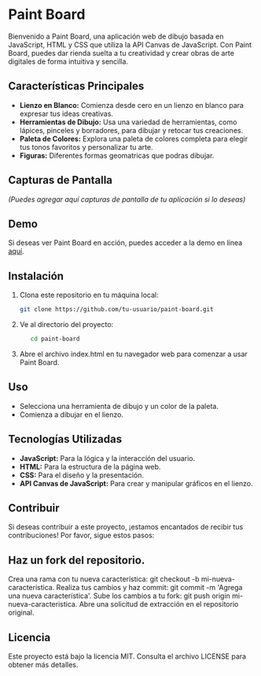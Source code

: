 # Paint Board

Bienvenido a Paint Board, una aplicación web de dibujo basada en JavaScript, HTML y CSS que utiliza la API Canvas de JavaScript. Con Paint Board, puedes dar rienda suelta a tu creatividad y crear obras de arte digitales de forma intuitiva y sencilla.

## Características Principales

- **Lienzo en Blanco:** Comienza desde cero en un lienzo en blanco para expresar tus ideas creativas.
- **Herramientas de Dibujo:** Usa una variedad de herramientas, como lápices, pinceles y borradores, para dibujar y retocar tus creaciones.
- **Paleta de Colores:** Explora una paleta de colores completa para elegir tus tonos favoritos y personalizar tu arte.
- **Figuras:** Diferentes formas geomatricas que podras dibujar.

## Capturas de Pantalla

_(Puedes agregar aquí capturas de pantalla de tu aplicación si lo deseas)_

## Demo

Si deseas ver Paint Board en acción, puedes acceder a la demo en línea [aquí](https://aletzman.github.io/PaintBoard/).

## Instalación

1. Clona este repositorio en tu máquina local:

   ```bash
   git clone https://github.com/tu-usuario/paint-board.git

2. Ve al directorio del proyecto:
    ```bash
       cd paint-board


2. Abre el archivo index.html en tu navegador web para comenzar a usar Paint Board.

## Uso

- Selecciona una herramienta de dibujo y un color de la paleta.
- Comienza a dibujar en el lienzo.


## Tecnologías Utilizadas

- **JavaScript:** Para la lógica y la interacción del usuario.
- **HTML:** Para la estructura de la página web.
- **CSS:** Para el diseño y la presentación.
- **API Canvas de JavaScript:** Para crear y manipular gráficos en el lienzo.

## Contribuir
Si deseas contribuir a este proyecto, ¡estamos encantados de recibir tus contribuciones! Por favor, sigue estos pasos:

## Haz un fork del repositorio.
Crea una rama con tu nueva característica: git checkout -b mi-nueva-caracteristica.
Realiza tus cambios y haz commit: git commit -m 'Agrega una nueva característica'.
Sube los cambios a tu fork: git push origin mi-nueva-caracteristica.
Abre una solicitud de extracción en el repositorio original.

## Licencia
Este proyecto está bajo la licencia MIT. Consulta el archivo LICENSE para obtener más detalles.
